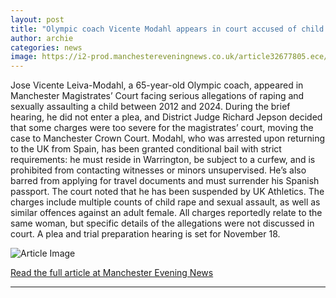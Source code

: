 ```yaml
---
layout: post
title: "Olympic coach Vicente Modahl appears in court accused of child sex offences"
author: archie
categories: news
image: https://i2-prod.manchestereveningnews.co.uk/article32677805.ece/ALTERNATES/s1200/1_Jose-Vicente-Leiva-Modahl-court-case.jpg
---
```

Jose Vicente Leiva-Modahl, a 65-year-old Olympic coach, appeared in Manchester Magistrates’ Court facing serious allegations of raping and sexually assaulting a child between 2012 and 2024. During the brief hearing, he did not enter a plea, and District Judge Richard Jepson decided that some charges were too severe for the magistrates’ court, moving the case to Manchester Crown Court. Modahl, who was arrested upon returning to the UK from Spain, has been granted conditional bail with strict requirements: he must reside in Warrington, be subject to a curfew, and is prohibited from contacting witnesses or minors unsupervised. He’s also barred from applying for travel documents and must surrender his Spanish passport. The court noted that he has been suspended by UK Athletics. The charges include multiple counts of child rape and sexual assault, as well as similar offences against an adult female. All charges reportedly relate to the same woman, but specific details of the allegations were not discussed in court. A plea and trial preparation hearing is set for November 18.

![Article Image](https://i2-prod.manchestereveningnews.co.uk/article32677805.ece/ALTERNATES/s1200/1_Jose-Vicente-Leiva-Modahl-court-case.jpg)

[Read the full article at Manchester Evening News](https://www.manchestereveningnews.co.uk/news/greater-manchester-news/olympic-coach-vicente-modahl-appears-32677784)

---
